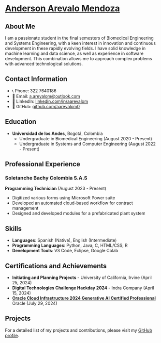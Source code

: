 # [Anderson Arevalo Mendoza](https://www.linkedin.com/in/aarevalom)

## About Me

I am a passionate student in the final semesters of Biomedical Engineering and Systems Engineering, with a keen interest in innovation and continuous development in these rapidly evolving fields. I have solid knowledge in machine learning and data science, as well as experience in software development. This combination allows me to approach complex problems with advanced technological solutions.

## Contact Information

- 📞 Phone: 322 7640186
- 📧 Email: a.arevalom@outlook.com
- 🔗 LinkedIn: [linkedin.com/in/aarevalom](https://linkedin.com/in/aarevalom)
- 🐙 GitHub: [github.com/aarevalom0](https://github.com/aarevalom0)

## Education

- **Universidad de los Andes**, Bogotá, Colombia
  - Undergraduate in Biomedical Engineering (August 2020 - Present)
  - Undergraduate in Systems and Computer Engineering (August 2022 - Present)

## Professional Experience

### Soletanche Bachy Colombia S.A.S
**Programming Technician** (August 2023 - Present)
- Digitized various forms using Microsoft Power suite
- Developed an automated cloud-based workflow for contract management
- Designed and developed modules for a prefabricated plant system

## Skills

- **Languages**: Spanish (Native), English (Intermediate)
- **Programming Languages**: Python, Java, C, HTML/CSS, R
- **Development Tools**: VS Code, Eclipse, Google Colab

## Certifications and Achievements

- **Initiating and Planning Projects** - University of California, Irvine (April 25, 2024)
- **Digital Technologies Challenge Hackday 2024** - Indra Company (April 15, 2024)
- [**Oracle Cloud Infrastructure 2024 Generative AI Certified Professional**](https://catalog-education.oracle.com/pls/certview/sharebadge?id=DE898215A524C59F039098F767733EFDC3BD8F190372EC8E71C17CF0D4E3B397) Oracle (July 29, 2024)

## Projects

For a detailed list of my projects and contributions, please visit my [GitHub profile](https://github.com/aarevalom0).

